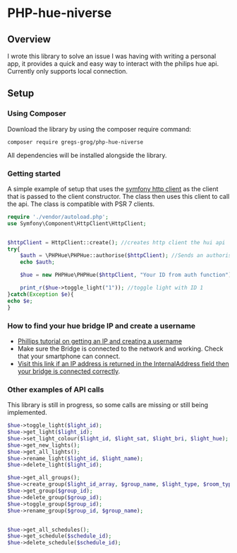 # PHP-hue-niverse
## Overview
I wrote this library to solve an issue I was having with writing a personal app, it provides a quick and easy way to interact with the philips hue api. Currently only supports local connection.
## Setup
### Using Composer
Download the library by using the composer require command:
```
composer require gregs-grog/php-hue-niverse
```
All dependencies will be installed alongside the library.

### Getting started
A simple example of setup that uses the [symfony http client](https://zetcode.com/symfony/httpclient/) as the client that is passed to the client constructor.
The class then uses this client to call the api. The class is compatible with PSR 7 clients.
``` PHP
require './vendor/autoload.php';
use Symfony\Component\HttpClient\HttpClient;


$httpClient = HttpClient::create(); //creates http client the hui api
try{
    $auth = \PHPHue\PHPHue::authorise($httpClient); //Sends an authorisation request to the API and returns the bridge IP and a username, keep this safe.
    echo $auth;

    $hue = new PHPHue\PHPHue($httpClient, "Your ID from auth function"); //pass the username collected from the above request and send it to the class contructor.

    print_r($hue->toggle_light("1")); //toggle light with ID 1
}catch(Exception $e){
echo $e;
}
```



### How to find your hue bridge IP and create a username
* [Phillips tutorial on getting an IP and creating a username](http://www.developers.meethue.com/documentation/getting-started)
* Make sure the Bridge is connected to the network and working. Check that your smartphone can connect.
* [Visit this link if an IP address is returned in the InternalAddress field then your bridge is connected correctly](https://discovery.meethue.com).


### Other examples of API calls
This library is still in progress, so some calls are missing or still being implemented.
```PHP
$hue->toggle_light($light_id);
$hue->get_light($light_id);
$hue->set_light_colour($light_id, $light_sat, $light_bri, $light_hue);
$hue->get_new_lights();
$hue->get_all_lights();
$hue->rename_light($light_id, $light_name);
$hue->delete_light($light_id);

$hue->get_all_groups();
$hue->create_group($light_id_array, $group_name, $light_type, $room_type);
$hue->get_group($group_id);
$hue->delete_group($group_id);
$hue->toggle_group($group_id);
$hue->rename_group($group_id, $group_name);


$hue->get_all_schedules();
$hue->get_schedule($schedule_id);
$hue->delete_schedule($schedule_id);
```